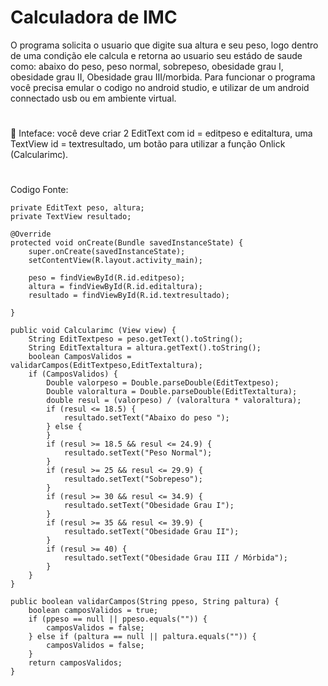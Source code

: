 # Calculadora de IMC
O programa solicita o usuario que digite sua altura e seu peso, logo dentro de uma condição ele calcula e retorna ao usuario seu estádo de saude como: 
abaixo do peso, peso normal, sobrepeso, obesidade grau I, obesidade grau II, Obesidade grau III/morbida.
Para funcionar o programa você precisa emular o codigo no android studio, e utilizar de um android connectado usb ou em ambiente virtual.
#
📱 Inteface: você deve criar 2 EditText com id = editpeso e editaltura, uma TextView id = textresultado, um botão para utilizar a função Onlick (Calcularimc).
#
Codigo Fonte:

    private EditText peso, altura;
    private TextView resultado;

    @Override
    protected void onCreate(Bundle savedInstanceState) {
        super.onCreate(savedInstanceState);
        setContentView(R.layout.activity_main);

        peso = findViewById(R.id.editpeso);
        altura = findViewById(R.id.editaltura);
        resultado = findViewById(R.id.textresultado);

    }

    public void Calcularimc (View view) {
        String EditTextpeso = peso.getText().toString();
        String EditTextaltura = altura.getText().toString();
        boolean CamposValidos = validarCampos(EditTextpeso,EditTextaltura);
        if (CamposValidos) {
            Double valorpeso = Double.parseDouble(EditTextpeso);
            Double valoraltura = Double.parseDouble(EditTextaltura);
            double resul = (valorpeso) / (valoraltura * valoraltura);
            if (resul <= 18.5) {
                resultado.setText("Abaixo do peso ");
            } else {
            }
            if (resul >= 18.5 && resul <= 24.9) {
                resultado.setText("Peso Normal");
            }
            if (resul >= 25 && resul <= 29.9) {
                resultado.setText("Sobrepeso");
            }
            if (resul >= 30 && resul <= 34.9) {
                resultado.setText("Obesidade Grau I");
            }
            if (resul >= 35 && resul <= 39.9) {
                resultado.setText("Obesidade Grau II");
            }
            if (resul >= 40) {
                resultado.setText("Obesidade Grau III / Mórbida");
            }
        }
    }

    public boolean validarCampos(String ppeso, String paltura) {
        boolean camposValidos = true;
        if (ppeso == null || ppeso.equals("")) {
            camposValidos = false;
        } else if (paltura == null || paltura.equals("")) {
            camposValidos = false;
        }
        return camposValidos;
    }
